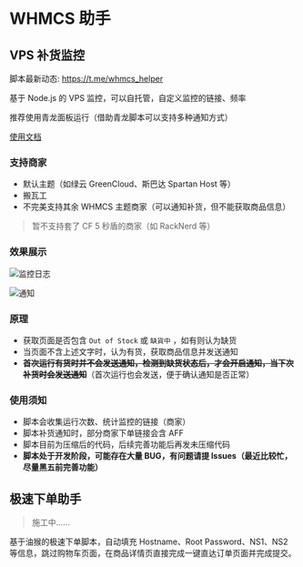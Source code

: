# WHMCS 助手

## VPS 补货监控

脚本最新动态: https://t.me/whmcs_helper

基于 Node.js 的 VPS 监控，可以自托管，自定义监控的链接、频率

推荐使用青龙面板运行（借助青龙脚本可以支持多种通知方式）

[使用文档](https://zhichao.org/posts/monitor)

### 支持商家

- 默认主题（如绿云 GreenCloud、斯巴达 Spartan Host 等）
- 搬瓦工
- 不完美支持其余 WHMCS 主题商家（可以通知补货，但不能获取商品信息）

> 暂不支持套了 CF 5 秒盾的商家（如 RackNerd 等）

### 效果展示

![监控日志](https://minio.zhichao.org/images/whmcs-helper1.webp)

![通知](https://minio.zhichao.org/images/whmcs-helper2.webp)

### 原理

- 获取页面是否包含 `Out of Stock` 或 `缺貨中` ，如有则认为缺货
- 当页面不含上述文字时，认为有货，获取商品信息并发送通知
- ~~**首次运行有货时并不会发送通知，检测到缺货状态后，才会开启通知，当下次补货时会发送通知**~~（首次运行也会发送，便于确认通知是否正常）

### 使用须知

- 脚本会收集运行次数、统计监控的链接（商家）
- 脚本补货通知时，部分商家下单链接会含 AFF
- 脚本目前为压缩后的代码，后续完善功能后再发未压缩代码
- **脚本处于开发阶段，可能存在大量 BUG，有问题请提 Issues（最近比较忙，尽量黑五前完善功能）**

## 极速下单助手

> 施工中……

基于油猴的极速下单脚本，自动填充 Hostname、Root Password、NS1、NS2 等信息，跳过购物车页面，在商品详情页直接完成一键直达订单页面并完成提交。

